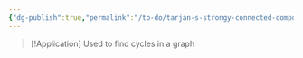 ```yaml
---
{"dg-publish":true,"permalink":"/to-do/tarjan-s-strongy-connected-component-algorithm/"}
---
```


>[!Application]
>Used to find cycles in a graph

